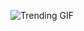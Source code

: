![Trending GIF](https://media0.giphy.com/media/v1.Y2lkPThiYjIxNzcyc2x5cGZ3aXc5MWM1cjZtaXk2b3VxN2Y1OHFiZXJzMTc1ZDBubGc5cyZlcD12MV9naWZzX3NlYXJjaCZjdD1n/CTX0ivSQbI78A/giphy.gif)
